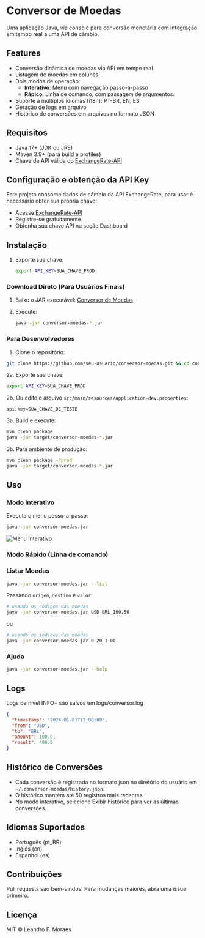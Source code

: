# Conversor de Moedas

Uma aplicação Java, via console para conversão monetária com integração em tempo real a uma API de câmbio.

## Features

- Conversão dinâmica de moedas via API em tempo real
- Listagem de moedas em colunas
- Dois modos de operação:
  - **Interativo**: Menu com navegação passo-a-passo
  - **Rápico**: Linha de comando, com passagem de argumentos.
- Suporte a múltiplos idiomas (i18n): PT-BR, EN, ES
- Geração de logs em arquivo
- Histórico de conversões em arquivos no formato JSON

## Requisitos

- Java 17+ (JDK ou JRE)
- Maven 3.9+ (para build e profiles)
- Chave de API válida do [ExchangeRate-API](https://www.exchangerate-api.com/)

## Configuração e obtenção da API Key

Este projeto consome dados de câmbio da API ExchangeRate, para usar é necessário obter sua própria chave:

- Acesse [ExchangeRate-API](https://www.exchangerate-api.com/)
- Registre-se gratuitamente
- Obtenha sua chave API na seção Dashboard

## Instalação

1. Exporte sua chave:
   ```bash
   export API_KEY=SUA_CHAVE_PROD
   ```

### Download Direto (Para Usuários Finais)

1. Baixe o JAR executável: [Conversor de Moedas]()

2. Execute:
   ```bash
   java -jar conversor-moedas-*.jar
   ```

### Para Desenvolvedores

1. Clone o repositório:

```bash
git clone https://github.com/seu-usuario/conversor-moedas.git && cd conversor-moedas
```

2a. Exporte sua chave:

```bash
export API_KEY=SUA_CHAVE_PROD
```

2b. Ou edite o arquivo `src/main/resources/application-dev.properties`:

```properties
api.key=SUA_CHAVE_DE_TESTE
```

3a. Build e execute:

```bash
mvn clean package
java -jar target/conversor-moedas-*.jar
```

3b. Para ambiente de produção:

```bash
mvn clean package -Pprod
java -jar target/conversor-moedas-*.jar
```

## Uso

### Modo Interativo

Executa o menu passo-a-passo:

```bash
java -jar conversor-moedas.jar
```

![Menu Interativo](https://github.com/leandrofmoraes/conversor-de-moedas/blob/master/screenshots/assets/Screenshot_10-mai.png)

### Modo Rápido (Linha de comando)

### Listar Moedas

```bash
java -jar conversor-moedas.jar --list
```

Passando `origem`, `destino` e `valor`:

```bash
# usando os códigos das moedas
java -jar conversor-moedas.jar USD BRL 100.50
```

ou

```bash
# usando os índices das moedas
java -jar conversor-moedas.jar 0 20 1.00
```

### Ajuda

```bash
java -jar conversor-moedas.jar --help
```

## Logs

Logs de nível INFO+ são salvos em logs/conversor.log

```json
{
  "timestamp": "2024-01-01T12:00:00",
  "from": "USD",
  "to": "BRL",
  "amount": 100.0,
  "result": 490.5
}
```

## Histórico de Conversões

- Cada conversão é registrada no formato json no diretório do usuário em `~/.conversor-moedas/history.json`.
- O histórico mantém até 50 registros mais recentes.
- No modo interativo, selecione Exibir histórico para ver as últimas conversões.

## Idiomas Suportados

- Português (pt_BR)
- Inglês (en)
- Espanhol (es)

## Contribuições

Pull requests são bem-vindos! Para mudanças maiores, abra uma issue primeiro.

## Licença

MIT © Leandro F. Moraes
